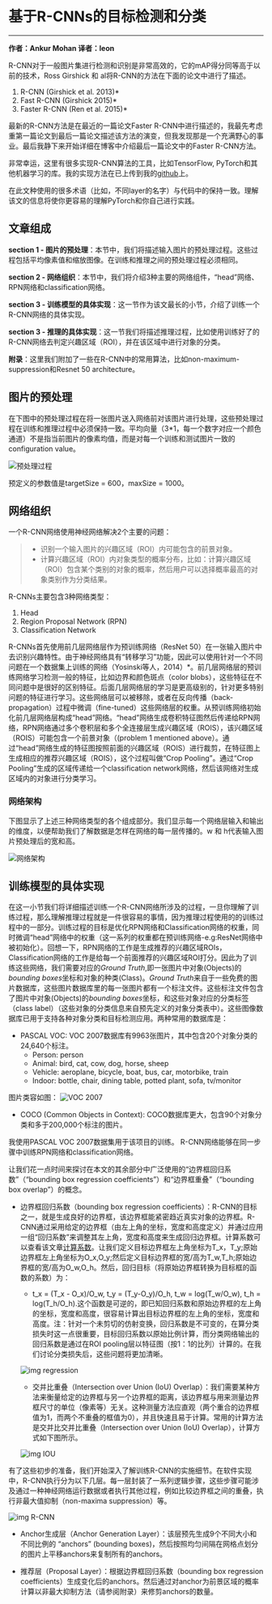 # 基于R-CNNs的目标检测和分类
------

**作者：Ankur Mohan    译者：leon**

R-CNN对于一般图片集进行检测和识别是非常高效的，它的mAP得分同等高于以前的技术，Ross Girshick 和 al将R-CNN的方法在下面的论文中进行了描述。

1. R-CNN (Girshick et al. 2013)*
2. Fast R-CNN (Girshick 2015)*
3. Faster R-CNN (Ren et al. 2015)*

最新的R-CNN方法是在最近的一篇论文Faster R-CNN中进行描述的，我最先考虑重第一篇论文到最后一篇论文描述该方法的演变，但我发现那是一个充满野心的事业。最后我静下来开始详细在博客中介绍最后一篇论文中的Faster R-CNN方法。

非常幸运，这里有很多实现R-CNN算法的工具，比如TensorFlow, PyTorch和其他机器学习的库。我的实现方法在已上传到我的[github](https://github.com/ruotianluo/pytorch-faster-rcnn)上。

在此文种使用的很多术语（比如，不同layer的名字）与代码中的保持一致。理解该文的信息将使你更容易的理解PyTorch和你自己进行实践。

## 文章组成

**section 1 - 图片的预处理**：本节中，我们将描述输入图片的预处理过程。这些过程包括平均像素值和缩放图像。在训练和推理之间的预处理过程必须相同。

**section 2 - 网络组织**：本节中，我们将介绍3种主要的网络组件，“head”网络、RPN网络和classification网络。

**section 3 - 训练模型的具体实现**：这一节作为该文最长的小节，介绍了训练一个R-CNN网络的具体实现。

**section 3 - 推理的具体实现**：这一节我们将描述推理过程，比如使用训练好了的R-CNN网络去判定兴趣区域（ROI），并在该区域中进行对象的分类。

**附录**：这里我们附加了一些在R-CNN中的常用算法，比如non-maximum-suppression和Resnet 50 architecture。

## 图片的预处理

在下图中的预处理过程在将一张图片送入网络前对该图片进行处理，这些预处理过程在训练和推理过程中必须保持一致。平均向量（3*1，每一个数字对应一个颜色通道）不是指当前图片的像素均值，而是对每一个训练和测试图片一致的 configuration value。

![预处理过程](imgs/img_pre_processing.png)

预定义的参数值是targetSize = 600，maxSize = 1000。

## 网络组织

一个R-CNN网络使用神经网络解决2个主要的问题：

> * 识别一个输入图片的兴趣区域（ROI）内可能包含的前景对象。
> * 计算兴趣区域（ROI）内对象类型的概率分布，比如：计算兴趣区域（ROI）包含某个类别的对象的概率，然后用户可以选择概率最高的对象类别作为分类结果。

R-CNNs主要包含3种网络类型：

1. Head
2. Region Proposal Network (RPN)
3. Classification Network

R-CNNs首先使用前几层网络层作为预训练网络（ResNet 50）在一张输入图片中去识别兴趣特性。由于神经网络具有“转移学习”功能，因此可以使用针对一个不同问题在一个数据集上训练的网络（Yosinski等人，2014）*。前几层网络层的预训练网络学习检测一般的特征，比如边界和颜色斑点（color blobs），这些特征在不同问题中是很好的区别特征。后面几层网络层的学习是更高级别的，针对更多特别问题的特征进行学习。这些网络层可以被移除，或者在反向传播（back-propagation）过程中微调（fine-tuned）这些网络层的权重。从预训练网络初始化前几层网络层构成“head”网络。“head”网络生成卷积特征图然后传递给RPN网络，RPN网络通过多个卷积层和多个全连接层生成兴趣区域（ROIS），该兴趣区域（ROIS）可能包含一个前景对象（(problem 1 mentioned above）。通过“head”网络生成的特征图按照前面的兴趣区域（ROIS）进行裁剪，在特征图上生成相应的推荐兴趣区域（ROIS），这个过程叫做“Crop Pooling”。通过“Crop Pooling”生成的区域传递给一个classification network网络，然后该网络对生成区域内的对象进行分类学习。

### 网络架构

下图显示了上述三种网络类型的各个组成部分。我们显示每一个网络层输入和输出的维度，以便帮助我们了解数据是怎样在网络的每一层传播的。w 和 h代表输入图片预处理后的宽和高。

![网络架构](imgs/img_network_architecture.png)


## 训练模型的具体实现

在这一小节我们将详细描述训练一个R-CNN网络所涉及的过程，一旦你理解了训练过程，那么理解推理过程就是一件很容易的事情，因为推理过程使用的的训练过程中的一部分。训练过程的目标是优化RPN网络和Classification网络的权重，同时微调“head”网络中的权重（这一系列的权重都在预训练网络-e.g:ResNet网络中被初始化）。回想一下，RPN网络的工作是生成推荐的兴趣区域ROIs，Classification网络的工作是给每一个前面推荐的兴趣区域ROI打分。因此为了训练这些网络，我们需要对应的*Ground Truth*,即一张图片中对象(Objects)的*bounding boxes*坐标和对象的种类(Class)。*Ground Truth*来自于一些免费的图片数据库，这些图片数据库里的每一张图片都有一个标注文件。这些标注文件包含了图片中对象(Objects)的*bounding boxes*坐标，和这些对象对应的分类标签（class label）（这些对象的分类信息来自预先定义的对象分类表中）。这些图像数据库已用于支持各种对象分类和目标检测应用。两种常用的数据库是：

+ PASCAL VOC: VOC 2007数据库有9963张图片，其中包含20个对象分类的24,640个标注。
   + Person: person
   + Animal: bird, cat, cow, dog, horse, sheep
   + Vehicle: aeroplane, bicycle, boat, bus, car, motorbike, train
   + Indoor: bottle, chair, dining table, potted plant, sofa, tv/monitor

图片类容如图：
![VOC 2007](imgs/img_person_voc.jpg)

+ COCO (Common Objects in Context): COCO数据库更大，包含90个对象分类和多于200,000个标注的图片。

我使用PASCAL VOC 2007数据集用于该项目的训练。 R-CNN网络能够在同一步骤中训练RPN网络和classification网络。

让我们花一点时间来探讨在本文的其余部分中广泛使用的“边界框回归系数”（“bounding box regression coefficients”）和“边界框重叠”（“bounding box overlap”）的概念。

* 边界框回归系数（bounding box regression coefficients）：R-CNN的目标之一，就是生成良好的边界框，该边界框能紧密趋近真实对象的边界框。R-CNN通过采用给定的边界框（由左上角的坐标，宽度和高度定义）并通过应用一组“回归系数”来调整其左上角，宽度和高度来生成回归边界框。计算系数可以查看该文章[计算系数](https://arxiv.org/pdf/1311.2524.pdf)。让我们定义目标边界框左上角坐标为T_x，T_y;原始边界框左上角坐标为O_x,O_y;然后定义目标边界框的宽/高为T_w,T_h;原始边界框的宽/高为O_w,O_h。然后，回归目标（将原始边界框转换为目标框的函数的系数）为：

   + t_x = (T_x - O_x)/O_w, t_y = (T_y-O_y)/O_h, t_w = log(T_w/O_w), t_h = log(T_h/O_h).这个函数是可逆的，即已知回归系数和原始边界框的左上角的坐标，宽度和高度，很容易计算出目标边界框的左上角的坐标，宽度和高度。注：针对一个未剪切的仿射变换，回归系数是不可变的，在算分类损失时这一点很重要，目标回归系数以原始比例计算，而分类网络输出的回归系数是通过在ROI pooling层以特征图（按1：1的比列）计算的。在我们讨论分类损失后，这些问题将更加清晰。

   ![img regression](imgs/img_regression.png)

   + 交并比重叠（Intersection over Union (IoU) Overlap）：我们需要某种方法来衡量给定的边界框与另一个边界框的距离，该边界框与用来测量边界框尺寸的单位（像素等）无关。这种测量方法应直观（两个重合的边界框值为1，而两个不重叠的框值为0），并且快速且易于计算。常用的计算方法是交并比交并比重叠（Intersection over Union (IoU) Overlap），计算方式如下图所示。

   ![img IOU](imgs/img_iou.png)

有了这些初步的准备，我们开始深入了解训练R-CNN的实施细节。在软件实现中，R-CNN执行分为以下几层。每一层封装了一系列逻辑步骤，这些步骤可能涉及通过一种神经网络运行数据或者执行其他过程，例如比较边界框之间的重叠，执行非最大值抑制（non-maxima suppression）等。

![img R-CNN](imgs/img_rcnn.png)


* Anchor生成层（Anchor Generation Layer）：该层预先生成9个不同大小和不同比例的 “anchors” (bounding boxes)，然后按照均匀间隔在网格点划分的图片上平移anchors来复制所有的anchors。

* 推荐层（Proposal Layer）：根据边界框回归系数（bounding box regression coefficients）生成变化后的anchors。然后通过对anchor为前景区域的概率计算以非最大抑制方法（请参阅附录）来修剪anchors的数量。